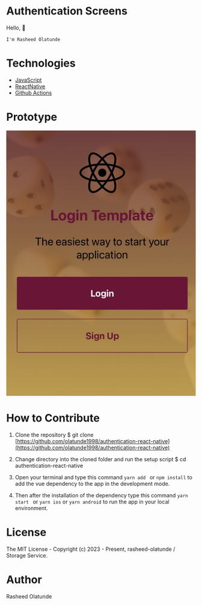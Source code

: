 # Authentication Screens

Hello, 👋

```
I'm Rasheed Olatunde

```

# Technologies

- [JavaScript](https://javascript.info/)
- [ReactNative](https://reactnative.dev/)
- [Github Actions](https://docs.github.com/en/actions/)

# Prototype

![Minion](/assets/images/project_prototype.jpeg)

# How to Contribute

1. Clone the repository
   $ git clone [https://github.com/olatunde1998/authentication-react-native](https://github.com/olatunde1998/authentication-react-native)

2. Change directory into the cloned folder and run the setup script
   $ cd authentication-react-native

3. Open your terminal and type this command `yarn add ` or `npm install` to add the vue dependency to the app in the development mode.

4. Then after the installation of the dependency type this command `yarn start ` or `yarn ios` or `yarn android` to run the app in your local environment.

# License

The MIT License - Copyright (c) 2023 - Present, rasheed-olatunde / Storage Service.

# Author

Rasheed Olatunde
